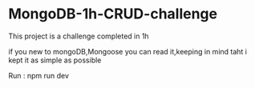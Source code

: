 # MongoDB-1h-CRUD-challenge
This project is a challenge completed in 1h 

if you new to mongoDB,Mongoose you can read it,keeping in mind taht i kept it as simple as possible 

Run : npm run dev
